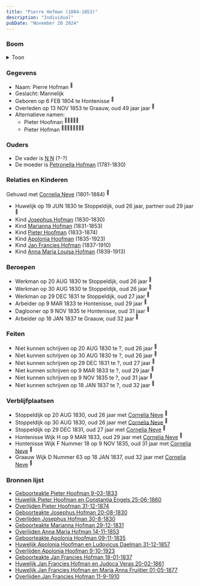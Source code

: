 ```yaml
---
title: "Pierre Hofman (1804-1853)"
description: "Individual"
pubDate: "November 20 2024"
---
```


### Boom
<details><summary>Toon</summary>

![test](https://www.plantuml.com/plantuml/svg/bLLTRzem57tthxXg7_Q45CT0amgr1Ghjq4ghjTtBD5KcSOj7OaTs648L_tqNS0DDkf6-nRvVvzvpV7DXSsxoUPeGEvCguuQdCE7HxCNekOhxEj46SiELHPDGEPdAM40aJPI8xRT8itm9gKWdmjZjbSs54JfVPeBiPOqIRYsy4W3eQHCByp2LqKm9QpkTb4jrTWQCh0Zv0dURKfPi8ux6C3u2Rk6hvtbj7-1um8QjOGzJlJvBaSGhw9nE-6JvDD5vdeZJCpY7ypsRdSsJv8ch-2aosjg9nfhEQVLMuqxa1k-JXCErVawvAYeo3oiEUmCsOF-fY5wZxXZeIK3X4ijn7EfX20n6ZnWKOFIrLhbGqbgn0zKvNOWubkfbZNO3Q8Y0A8NZHBvCyoN2rGi4jI9kD8s6yo0E-Ux2HUB5skHJKdGkXJ6YtBLFeM3byBpRC1pqi0-lkT_7mVOfW_7j3unhCRWodCyNQ_uThhuso8VaC1P_n0wNNuSDz7A0w5lYWs2muyj17sE2vWxC1qJGi22jeCGBgvIuq96s8flERKLMh8wGVG-wZrTRXTpdEilGI_wUrL3MFm8BN3VSIAvKLUxDMWCEtR0O_Hmkslo0yfqISN4WeFU8QAr9XN3J_Ru6n3ubGVR6-acLzMw6sqz9Na7a1tLc5BfEMUjJY4AuxJ-WolpgW4PSmH1tSIH5LK-jEbEYmNPD1UoaziF0hN4_k4D4rAkEQAsWZPJWcvvBMvLJkyweCFEcwO25jM45M-92kZSdjxdSrlD2ubR6xiAzrePxWwLpy_sPbkn-KF9lbSvjufvsuoV-26EXVXM9tTig6R22atZ9WAMSqigfMiJHNJQq2RaGAiPV-Ly0)
</details>

### Gegevens
- Naam: Pierre Hofman <sup><a href="../s00038/" style="text-decoration:none" title="Geboorteakte Pierre Hofman 06-02-1804">:link:</a></sup>
- Geslacht: Mannelijk
- Geboren op 6 FEB 1804 te Hontenisse <sup><a href="../s00038/" style="text-decoration:none" title="Geboorteakte Pierre Hofman 06-02-1804">:link:</a></sup>
- Overleden op 13 NOV 1853 te Graauw, oud 49 jaar jaar <sup><a href="../s00048/" style="text-decoration:none" title="Overlijden Pieter Hofman 13-11-1853">:link:</a></sup>
- Alternatieve namen:
  - Pieter Hoofman <sup><a href="../s00025/" style="text-decoration:none" title="Geboorteakte Pieter Hoofman 9-03-1833">:link:</a><a href="../s00035/" style="text-decoration:none" title="Geboorteakte Apolonia Hoofman 09-11-1835 ">:link:</a><a href="../s00026/" style="text-decoration:none" title="Overlijden Pieter Hoofman 31-12-1874">:link:</a><a href="../s00024/" style="text-decoration:none" title="Huwelijk Pieter Hoofman en Constantia Engels 25-06-1860">:link:</a><a href="../s00037/" style="text-decoration:none" title="Huwelijk Apolonia Hoofman en Ludovicus Daelman 31-12-1857 ">:link:</a></sup>
  - Pieter Hofman <sup><a href="../s00048/" style="text-decoration:none" title="Overlijden Pieter Hofman 13-11-1853">:link:</a><a href="../s00024/" style="text-decoration:none" title="Huwelijk Pieter Hoofman en Constantia Engels 25-06-1860">:link:</a><a href="../s00043/" style="text-decoration:none" title="Geboorteakte Josephus Hofman 20-08-1830">:link:</a><a href="../s00037/" style="text-decoration:none" title="Huwelijk Apolonia Hoofman en Ludovicus Daelman 31-12-1857 ">:link:</a><a href="../s00046/" style="text-decoration:none" title="Geboorteakte Jan Francies Hofman 18-01-1837">:link:</a><a href="../s00050/" style="text-decoration:none" title="Huwelijk Jan Francies Hofman en Judoca Veras 20-02-1861">:link:</a><a href="../s00052/" style="text-decoration:none" title="Huwelijk Jan Francies Hofman en Maria Anna Fruijtier 01-05-1877">:link:</a><a href="../s00054/" style="text-decoration:none" title="Overlijden Jan Francies Hofman 11-9-1910">:link:</a></sup>

### Ouders
- De vader is [N N](../i00062/) (?-?)
- De moeder is [Petronella Hofman](../i00030/) (1781-1830)

### Relaties en Kinderen

Gehuwd met [Cornelia Neve](../i00022/) (1801-1884) <sup><a href="../s00041/" style="text-decoration:none" title="Huwelijk Pieter Hofman en Cornelia Neve 19-06-1830">:link:</a></sup>
- Huwelijk op 19 JUN 1830 te Stoppeldijk, oud 26 jaar, partner oud 29 jaar <sup><a href="../s00041/" style="text-decoration:none" title="Huwelijk Pieter Hofman en Cornelia Neve 19-06-1830">:link:</a></sup>
- Kind [Josephus Hofman](../i00033/) (1830-1830)
- Kind [Marianna Hofman](../i00034/) (1831-1853)
- Kind [Pieter Hoofman](../i00013/) (1833-1874)
- Kind [Apolonia Hoofman](../i00028/) (1835-1923)
- Kind [Jan Francies Hofman](../i00035/) (1837-1910)
- Kind [Anna Maria Louisa Hofman](../i00036/) (1839-1913)

### Beroepen
- Werkman op 20 AUG 1830 te Stoppeldijk, oud 26 jaar <sup><a href="../s00043/" style="text-decoration:none" title="Geboorteakte Josephus Hofman 20-08-1830">:link:</a></sup>
- Werkman op 30 AUG 1830 te Stoppeldijk, oud 26 jaar <sup><a href="../s00044/" style="text-decoration:none" title="Overlijden Josephus Hofman 30-8-1830 ">:link:</a></sup>
- Werkman op 29 DEC 1831 te Stoppeldijk, oud 27 jaar <sup><a href="../s00045/" style="text-decoration:none" title="Geboorteakte Marianna Hofman 29-12-1831">:link:</a></sup>
- Arbeider op 9 MAR 1833 te Hontenisse, oud 29 jaar <sup><a href="../s00025/" style="text-decoration:none" title="Geboorteakte Pieter Hoofman 9-03-1833">:link:</a></sup>
- Daglooner op 9 NOV 1835 te Hontenisse, oud 31 jaar <sup><a href="../s00035/" style="text-decoration:none" title="Geboorteakte Apolonia Hoofman 09-11-1835 ">:link:</a></sup>
- Arbeider op 18 JAN 1837 te Graauw, oud 32 jaar <sup><a href="../s00046/" style="text-decoration:none" title="Geboorteakte Jan Francies Hofman 18-01-1837">:link:</a></sup>

### Feiten
- Niet kunnen schrijven op 20 AUG 1830 te ?, oud 26 jaar <sup><a href="../s00043/" style="text-decoration:none" title="Geboorteakte Josephus Hofman 20-08-1830">:link:</a></sup>
- Niet kunnen schrijven op 30 AUG 1830 te ?, oud 26 jaar <sup><a href="../s00044/" style="text-decoration:none" title="Overlijden Josephus Hofman 30-8-1830 ">:link:</a></sup>
- Niet kunnen schrijven op 29 DEC 1831 te ?, oud 27 jaar <sup><a href="../s00045/" style="text-decoration:none" title="Geboorteakte Marianna Hofman 29-12-1831">:link:</a></sup>
- Niet kunnen schrijven op 9 MAR 1833 te ?, oud 29 jaar <sup><a href="../s00025/" style="text-decoration:none" title="Geboorteakte Pieter Hoofman 9-03-1833">:link:</a></sup>
- Niet kunnen schrijven op 9 NOV 1835 te ?, oud 31 jaar <sup><a href="../s00035/" style="text-decoration:none" title="Geboorteakte Apolonia Hoofman 09-11-1835 ">:link:</a></sup>
- Niet kunnen schrijven op 18 JAN 1837 te ?, oud 32 jaar <sup><a href="../s00046/" style="text-decoration:none" title="Geboorteakte Jan Francies Hofman 18-01-1837">:link:</a></sup>

### Verblijfplaatsen
- Stoppeldijk  op 20 AUG 1830, oud 26 jaar met [Cornelia Neve](../i00022/) <sup><a href="../s00043/" style="text-decoration:none" title="Geboorteakte Josephus Hofman 20-08-1830">:link:</a></sup>
- Stoppeldijk  op 30 AUG 1830, oud 26 jaar met [Cornelia Neve](../i00022/) <sup><a href="../s00044/" style="text-decoration:none" title="Overlijden Josephus Hofman 30-8-1830 ">:link:</a></sup>
- Stoppeldijk  op 29 DEC 1831, oud 27 jaar met [Cornelia Neve](../i00022/) <sup><a href="../s00045/" style="text-decoration:none" title="Geboorteakte Marianna Hofman 29-12-1831">:link:</a></sup>
- Hontenisse Wijk H op 9 MAR 1833, oud 29 jaar met [Cornelia Neve](../i00022/) <sup><a href="../s00025/" style="text-decoration:none" title="Geboorteakte Pieter Hoofman 9-03-1833">:link:</a></sup>
- Hontenisse Wijk F Nummer 18 op 9 NOV 1835, oud 31 jaar met [Cornelia Neve](../i00022/) <sup><a href="../s00035/" style="text-decoration:none" title="Geboorteakte Apolonia Hoofman 09-11-1835 ">:link:</a></sup>
- Graauw Wijk D Nummer 63 op 18 JAN 1837, oud 32 jaar met [Cornelia Neve](../i00022/) <sup><a href="../s00046/" style="text-decoration:none" title="Geboorteakte Jan Francies Hofman 18-01-1837">:link:</a></sup>

### Bronnen lijst
- [Geboorteakte Pieter Hoofman 9-03-1833](../s00025/)
- [Huwelijk Pieter Hoofman en Constantia Engels 25-06-1860](../s00024/)
- [Overlijden Pieter Hoofman 31-12-1874](../s00026/)
- [Geboorteakte Josephus Hofman 20-08-1830](../s00043/)
- [Overlijden Josephus Hofman 30-8-1830 ](../s00044/)
- [Geboorteakte Marianna Hofman 29-12-1831](../s00045/)
- [Overlijden Anna Maria Hofman 14-11-1853](../s00049/)
- [Geboorteakte Apolonia Hoofman 09-11-1835 ](../s00035/)
- [Huwelijk Apolonia Hoofman en Ludovicus Daelman 31-12-1857 ](../s00037/)
- [Overlijden Apolonia Hoofman 9-10-1923 ](../s00036/)
- [Geboorteakte Jan Francies Hofman 18-01-1837](../s00046/)
- [Huwelijk Jan Francies Hofman en Judoca Veras 20-02-1861](../s00050/)
- [Huwelijk Jan Francies Hofman en Maria Anna Fruijtier 01-05-1877](../s00052/)
- [Overlijden Jan Francies Hofman 11-9-1910](../s00054/)